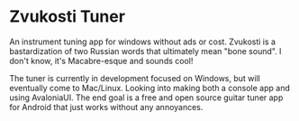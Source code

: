 # Zvukosti Tuner

An instrument tuning app for windows without ads or cost. Zvukosti is a bastardization of two Russian words that ultimately mean "bone sound". I don't know, it's Macabre-esque and sounds cool!

The tuner is currently in development focused on Windows, but will eventually come to Mac/Linux. Looking into making both a console app and using AvaloniaUI. The end goal is a free and open source guitar tuner app for Android that just works without any annoyances.